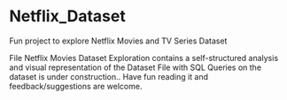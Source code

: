 # Netflix_Dataset
Fun project to explore Netflix Movies and TV Series Dataset

File Netflix Movies Dataset Exploration contains a self-structured analysis and visual representation of the Dataset
File with SQL Queries on the dataset is under construction..
Have fun reading it and feedback/suggestions are welcome.
